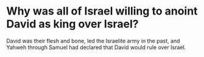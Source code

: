 # Why was all of Israel willing to anoint David as king over Israel?

David was their flesh and bone, led the Israelite army in the past, and Yahweh through Samuel had declared that David would rule over Israel.
